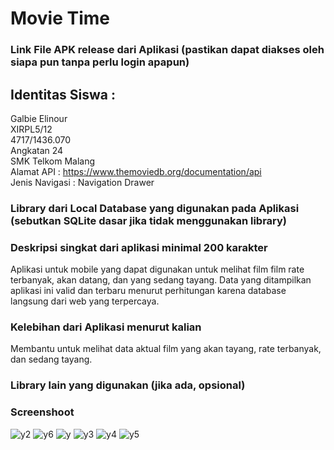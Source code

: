 

# Movie Time
### Link File APK release dari Aplikasi (pastikan dapat diakses oleh siapa pun tanpa perlu login apapun)<br>
## Identitas Siswa :
 Galbie Elinour<br>
 XIRPL5/12<br>
 4717/1436.070<br> 
 Angkatan 24<br>
 SMK Telkom Malang<br>
 Alamat API : https://www.themoviedb.org/documentation/api<br>
 Jenis Navigasi : Navigation Drawer
### Library dari Local Database yang digunakan pada Aplikasi (sebutkan SQLite dasar jika tidak menggunakan library)
### Deskripsi singkat dari aplikasi minimal 200 karakter<br>
Aplikasi untuk mobile yang dapat digunakan untuk melihat film film rate terbanyak, akan datang, dan yang sedang tayang. Data yang ditampilkan aplikasi ini valid dan terbaru menurut perhitungan karena database langsung dari web yang terpercaya.
### Kelebihan dari Aplikasi menurut kalian<br>
Membantu untuk melihat data aktual film yang akan tayang, rate terbanyak, dan sedang tayang.
### Library lain yang digunakan (jika ada, opsional)
### Screenshoot 
![y2](https://cloud.githubusercontent.com/assets/21336880/26032482/229f148a-38bf-11e7-835d-91038982618c.jpg)
![y6](https://cloud.githubusercontent.com/assets/21336880/26032479/22778df2-38bf-11e7-8584-769cbeb279c3.jpg)
![y](https://cloud.githubusercontent.com/assets/21336880/26032480/2279036c-38bf-11e7-9584-28166ed3b56b.jpg)
![y3](https://cloud.githubusercontent.com/assets/21336880/26032481/22922630-38bf-11e7-8cd2-20adfce82f28.jpg)
![y4](https://cloud.githubusercontent.com/assets/21336880/26032477/2270a064-38bf-11e7-881f-454718a731c0.jpg)
![y5](https://cloud.githubusercontent.com/assets/21336880/26032478/2275a5fa-38bf-11e7-862e-9235f45e0a96.jpg)




